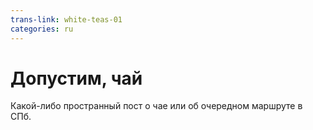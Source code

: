 ```yaml
---
trans-link: white-teas-01
categories: ru
---
```


# Допустим, чай

Какой-либо пространный пост о чае или об очередном маршруте в СПб.
